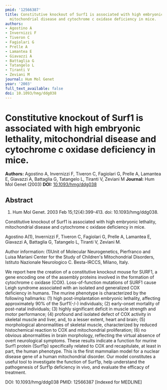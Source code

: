 ```yaml
---
pmid: '12566387'
title: Constitutive knockout of Surf1 is associated with high embryonic lethality,
  mitochondrial disease and cytochrome c oxidase deficiency in mice.
authors:
- Agostino A
- Invernizzi F
- Tiveron C
- Fagiolari G
- Prelle A
- Lamantea E
- Giavazzi A
- Battaglia G
- Tatangelo L
- Tiranti V
- Zeviani M
journal: Hum Mol Genet
year: '2003'
full_text_available: false
doi: 10.1093/hmg/ddg038
---
```


# Constitutive knockout of Surf1 is associated with high embryonic lethality, mitochondrial disease and cytochrome c oxidase deficiency in mice.
**Authors:** Agostino A, Invernizzi F, Tiveron C, Fagiolari G, Prelle A, Lamantea E, Giavazzi A, Battaglia G, Tatangelo L, Tiranti V, Zeviani M
**Journal:** Hum Mol Genet (2003)
**DOI:** [10.1093/hmg/ddg038](https://doi.org/10.1093/hmg/ddg038)

## Abstract

1. Hum Mol Genet. 2003 Feb 15;12(4):399-413. doi: 10.1093/hmg/ddg038.

Constitutive knockout of Surf1 is associated with high embryonic lethality, 
mitochondrial disease and cytochrome c oxidase deficiency in mice.

Agostino A(1), Invernizzi F, Tiveron C, Fagiolari G, Prelle A, Lamantea E, 
Giavazzi A, Battaglia G, Tatangelo L, Tiranti V, Zeviani M.

Author information:
(1)Unit of Molecular Neurogenetics, Pierfranco and Luisa Mariani Center for the 
Study of Children's Mitochondrial Disorders, Istituto Nazionale Neurologico C. 
Besta-IRCCS, Milano, Italy.

We report here the creation of a constitutive knockout mouse for SURF1, a gene 
encoding one of the assembly proteins involved in the formation of cytochrome c 
oxidase (COX). Loss-of-function mutations of SURF1 cause Leigh syndrome 
associated with an isolated and generalized COX deficiency in humans. The murine 
phenotype is characterized by the following hallmarks: (1) high 
post-implantation embryonic lethality, affecting approximately 90% of the 
Surf1(-/-) individuals; (2) early-onset mortality of post-natal individuals; (3) 
highly significant deficit in muscle strength and motor performance; (4) 
profound and isolated defect of COX activity in skeletal muscle and liver, and, 
to a lesser extent, heart and brain; (5) morphological abnormalities of skeletal 
muscle, characterized by reduced histochemical reaction to COX and mitochondrial 
proliferation; (6) no obvious abnormalities in brain morphology, reflecting the 
virtual absence of overt neurological symptoms. These results indicate a 
function for murine Surf1 protein (Surf1p) specifically related to COX and 
recapitulate, at least in part, the human phenotype. This is the first mammalian 
model for a nuclear disease gene of a human mitochondrial disorder. Our model 
constitutes a useful tool to investigate the function of Surf1p, help understand 
the pathogenesis of Surf1p deficiency in vivo, and evaluate the efficacy of 
treatment.

DOI: 10.1093/hmg/ddg038
PMID: 12566387 [Indexed for MEDLINE]
